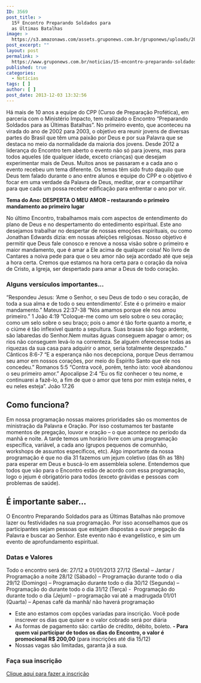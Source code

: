 ```yaml
---
ID: 3569
post_title: >
  15º Encontro Preparando Soldados para
  as Últimas Batalhas
image: >
  https://s3.amazonaws.com/assets.gruponews.com.br/gruponews/uploads/2013/12/banner-encontro-virada-1280x720.jpg
post_excerpt: ""
layout: post
permalink: >
  https://www.gruponews.com.br/noticias/15-encontro-preparando-soldados-para-ultimas-batalhas
published: true
categories:
  - Notícias
tags: [ ]
author: [ ]
post_date: 2013-12-03 13:32:56
---
```

Há mais de 10 anos a equipe do CPP (Curso de Preparação Profética), em parceria com o Ministério Impacto, tem realizado o Encontro “Preparando Soldados para as Últimas Batalhas”. No primeiro evento, que aconteceu na virada do ano de 2002 para 2003, o objetivo era reunir jovens de diversas partes do Brasil que têm uma paixão por Deus e por sua Palavra que se destaca no meio da normalidade da maioria dos jovens. Desde 2012 a liderança do Encontro tem aberto o evento não só para jovens, mas para todos aqueles (de qualquer idade, exceto crianças) que desejam experimentar mais de Deus. Muitos anos se passaram e a cada ano o evento recebeu um tema diferente. Os temas têm sido fruto daquilo que Deus tem falado durante o ano entre alunos e equipe do CPP e o objetivo é focar em uma verdade da Palavra de Deus, meditar, orar e compartilhar para que cada um possa receber edificação para enfrentar o ano por vir.

<strong>Tema do Ano: DESPERTA O MEU AMOR – restaurando o primeiro mandamento ao primeiro lugar</strong>

No último Encontro, trabalhamos mais com aspectos de entendimento do plano de Deus e no despertamento do entedimento espiritual. Este ano desejamos trabalhar no despertar de nossas emoções espirituais, ou como Jonathan Edwards dizia: em nossas afeições religiosas. Nosso objetivo é permitir que Deus fale conosco e renove a nossa visão sobre o primeiro e maior mandamento, que é amar a Ele acima de qualquer coisa! No livro de Cantares a noiva pede para que o seu amor não seja acordado até que seja a hora certa. Cremos que estamos na hora certa para o coração da noiva de Cristo, a Igreja, ser despertado para amar a Deus de todo coração.
<h3>Alguns versículos importantes...</h3>
“Respondeu Jesus: ‘Ame o Senhor, o seu Deus de todo o seu coração, de toda a sua alma e de todo o seu entendimento’.
Este é o primeiro e maior mandamento.” Mateus 22:37-38
“Nós amamos porque ele nos amou primeiro.” 1 João 4:19
”Coloque-me como um selo sobre o seu coração; como um selo sobre o seu braço; pois o amor é tão forte quanto a morte, e o ciúme é tão inflexível quanto a sepultura. Suas brasas são fogo ardente, são labaredas do Senhor.Nem muitas águas conseguem apagar o amor; os rios não conseguem levá-lo na correnteza. Se alguém oferecesse todas as riquezas da sua casa para adquirir o amor, seria totalmente desprezado.” Cânticos 8:6-7
“E a esperança não nos decepciona, porque Deus derramou seu amor em nossos corações, por meio do Espírito Santo que ele nos concedeu.” Romanos 5:5
“Contra você, porém, tenho isto: você abandonou o seu primeiro amor.” Apocalipse 2:4
“Eu os fiz conhecer o teu nome, e continuarei a fazê-lo, a fim de que o amor que tens por mim esteja neles, e eu neles esteja”. João 17.26
<h2>Como funciona?</h2>
Em nossa programação nossas maiores prioridades são os momentos de ministração da Palavra e Oração. Por isso costumamos ter bastante momentos de pregação, louvor e oração – o que acontece no período da manhã e noite. A tarde temos um horário livre com uma programação específica, variável, a cada ano (grupos pequenos de comunhão, workshops de assuntos específicos, etc). Algo importante da nossa programação é que no dia 31 fazemos um jejum coletivo (das 6h as 18h) para esperar em Deus e buscá-lo em assembleia solene. Entendemos que todos que vão para o Encontro estão de acordo com essa programação, logo o jejum é obrigatório para todos (exceto grávidas e pessoas com problemas de saúde).
<h2>É importante saber…</h2>
O Encontro Preparando Soldados para as Últimas Batalhas não promove lazer ou festividades na sua programação. Por isso aconselhamos que os participantes sejam pessoas que estejam dispostas a ouvir pregação da Palavra e buscar ao Senhor. Este evento não é evangelístico, e sim um evento de aprofundamento espiritual.
<h3>Datas e Valores</h3>
Todo o encontro será de: 27/12 a 01/01/2013
27/12 (Sexta) – Jantar / Programação a noite
28/12 (Sábado) – Programação durante todo o dia
29/12 (Domingo) – Programação durante todo o dia
30/12 (Segunda) – Programação do durante todo o dia
31/12 (Terça) -  Programação do durante todo o dia (Jejum) – programação vai até a madrugada
01/01 (Quarta) – Apenas café da manhã/ não haverá programação

- Este ano estamos com opções variadas para inscrição. Você pode inscrever os dias que quiser e o valor cobrado será por diária
- As formas de pagamento são: cartão de crédito, débito, boleto.
<strong>- Para quem vai participar de todos os dias do Encontro, o valor é promocional R$ 200,00</strong> (para inscrições até dia 15/12)
- Nossas vagas são limitadas, garanta já a sua.
<h3>Faça sua inscrição</h3>
<a href="http://www.cppmontemor.com.br/encontro/">Clique aqui para fazer a inscrição</a>